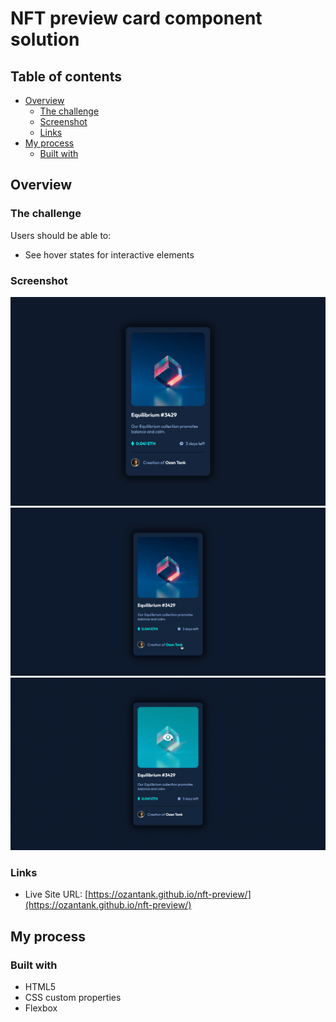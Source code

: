 # NFT preview card component solution


## Table of contents

- [Overview](#overview)
  - [The challenge](#the-challenge)
  - [Screenshot](#screenshot)
  - [Links](#links)
- [My process](#my-process)
  - [Built with](#built-with)

## Overview

### The challenge

Users should be able to:

- See hover states for interactive elements

### Screenshot

![HOME](/images/nft-preview.html.png)
![AS-1](/images/activestate1.png)
![AS-2](/images/activestate2.png)


### Links

- Live Site URL: [https://ozantank.github.io/nft-preview/](https://ozantank.github.io/nft-preview/)

## My process

### Built with

- HTML5 
- CSS custom properties
- Flexbox
